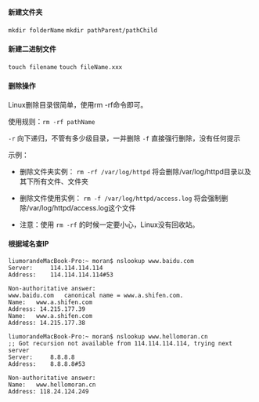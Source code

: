 #### 新建文件夹

`mkdir folderName`
`mkdir pathParent/pathChild`

#### 新建二进制文件

`touch filename`
`touch fileName.xxx`

#### 删除操作

Linux删除目录很简单，使用rm -rf命令即可。

使用规则：`rm -rf pathName`

`-r` 向下递归，不管有多少级目录，一并删除
`-f` 直接强行删除，没有任何提示

示例：
- 删除文件夹实例：
`rm -rf /var/log/httpd`
将会删除/var/log/httpd目录以及其下所有文件、文件夹

- 删除文件使用实例：
`rm -f /var/log/httpd/access.log`
将会强制删除/var/log/httpd/access.log这个文件

- 注意：使用 `rm -rf` 的时候一定要小心，Linux没有回收站。

#### 根据域名查IP
```
liumorandeMacBook-Pro:~ moran$ nslookup www.baidu.com
Server:		114.114.114.114
Address:	114.114.114.114#53

Non-authoritative answer:
www.baidu.com	canonical name = www.a.shifen.com.
Name:	www.a.shifen.com
Address: 14.215.177.39
Name:	www.a.shifen.com
Address: 14.215.177.38

liumorandeMacBook-Pro:~ moran$ nslookup www.hellomoran.cn
;; Got recursion not available from 114.114.114.114, trying next server
Server:		8.8.8.8
Address:	8.8.8.8#53

Non-authoritative answer:
Name:	www.hellomoran.cn
Address: 118.24.124.249
```